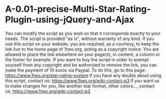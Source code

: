 # A-0.01-precise-Multi-Star-Rating-Plugin-using-jQuery-and-Ajax
You can modify the script as you wish so that it corresponds exactly to your needs.
The script is provided "as is", without warranty of any kind.
If you use this script on your website, you are required, as a courtesy, to keep the link live to the home page of 1two.org, acting as a copyright notice. You are allowed to place the link elsewhere on your page(s), in content, a column or the footer for example.
If you want to buy the script in order to exempt yourself from any copyright and be authorized to remove the link, you can make the payment of 10 euros via Paypal.
To do this, go to this page: https://www.1two.org/star-rating-system
If you have any doubts about using this script, contact us: https://www.1two.org/wiki-contact-p3
If you want us to make changes for you, like another star format, other colors…, contact us: https://www.1two.org/wiki-contact-p3
